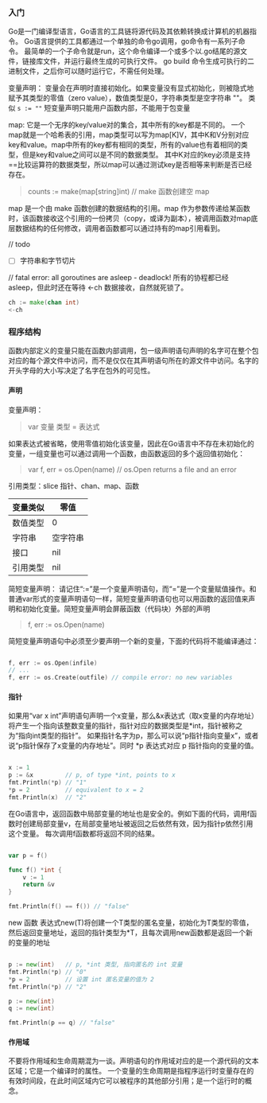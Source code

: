 ### 入门

Go是一门编译型语言，Go语言的工具链将源代码及其依赖转换成计算机的机器指令。
Go语言提供的工具都通过一个单独的命令go调用，go命令有一系列子命令。
最简单的一个子命令就是run，这个命令编译一个或多个以.go结尾的源文件，链接库文件，并运行最终生成的可执行文件。
go build 命令生成可执行的二进制文件，之后你可以随时运行它，不需任何处理。

变量声明：
变量会在声明时直接初始化。如果变量没有显式初始化，则被隐式地赋予其类型的零值（zero value），数值类型是0，字符串类型是空字符串 ""。 
类似 `s := ""`  短变量声明只能用户函数内部，不能用于包变量

map: 
它是一个无序的key/value对的集合，其中所有的key都是不同的。
一个map就是一个哈希表的引用，map类型可以写为map[K]V，其中K和V分别对应key和value。map中所有的key都有相同的类型，所有的value也有着相同的类型，但是key和value之间可以是不同的数据类型。
其中K对应的key必须是支持==比较运算符的数据类型，所以map可以通过测试key是否相等来判断是否已经存在。

> counts := make(map[string]int) // make 函数创建空 map

map 是一个由 make 函数创建的数据结构的引用。map 作为参数传递给某函数时，该函数接收这个引用的一份拷贝（copy，或译为副本），被调用函数对map底层数据结构的任何修改，调用者函数都可以通过持有的map引用看到。


// todo
- [ ] 字符串和字节切片


// fatal error: all goroutines are asleep - deadlock!
所有的协程都已经 asleep，但此时还在等待 <-ch 数据接收，自然就死锁了。

```go
ch := make(chan int)
<-ch
```


### 程序结构

函数内部定义的变量只能在函数内部调用，包一级声明语句声明的名字可在整个包对应的每个源文件中访问，而不是仅仅在其声明语句所在的源文件中访问。名字的开头字母的大小写决定了名字在包外的可见性。

#### 声明

变量声明：

> var 变量 类型 = 表达式

如果表达式被省略，使用零值初始化该变量，因此在Go语言中不存在未初始化的变量，一组变量也可以通过调用一个函数，由函数返回的多个返回值初始化：

> var f, err = os.Open(name) // os.Open returns a file and an error

引用类型：slice 指针、chan、map、函数

|  变量类似   | 零值  |
|  ----  | ----  |
| 数值类型  | 0 |
| 字符串  | 空字符串 |
| 接口  | nil |
| 引用类型  | nil |


简短变量声明：
请记住“:=”是一个变量声明语句，而“=”是一个变量赋值操作。和普通var形式的变量声明语句一样，简短变量声明语句也可以用函数的返回值来声明和初始化变量。简短变量声明会屏蔽函数（代码块）外部的声明

> f, err := os.Open(name)


简短变量声明语句中必须至少要声明一个新的变量，下面的代码将不能编译通过：

```go

f, err := os.Open(infile)
// ...
f, err := os.Create(outfile) // compile error: no new variables

```

#### 指针
如果用“var x int”声明语句声明一个x变量，那么&x表达式（取x变量的内存地址）将产生一个指向该整数变量的指针，指针对应的数据类型是*int，指针被称之为“指向int类型的指针”。
如果指针名字为p，那么可以说“p指针指向变量x”，或者说“p指针保存了x变量的内存地址”。同时 *p 表达式对应 p 指针指向的变量的值。

```go

x := 1
p := &x         // p, of type *int, points to x
fmt.Println(*p) // "1"
*p = 2          // equivalent to x = 2
fmt.Println(x)  // "2"

```

在Go语言中，返回函数中局部变量的地址也是安全的。例如下面的代码，调用f函数时创建局部变量v，在局部变量地址被返回之后依然有效，因为指针p依然引用这个变量。
每次调用f函数都将返回不同的结果。

```go

var p = f()

func f() *int {
    v := 1
    return &v
}

fmt.Println(f() == f()) // "false"

```

new 函数
表达式new(T)将创建一个T类型的匿名变量，初始化为T类型的零值，然后返回变量地址，返回的指针类型为*T，且每次调用new函数都是返回一个新的变量的地址

```go

p := new(int)   // p, *int 类型, 指向匿名的 int 变量
fmt.Println(*p) // "0"
*p = 2          // 设置 int 匿名变量的值为 2
fmt.Println(*p) // "2"

p := new(int)
q := new(int)

fmt.Println(p == q) // "false"
```

#### 作用域

不要将作用域和生命周期混为一谈。声明语句的作用域对应的是一个源代码的文本区域；它是一个编译时的属性。
一个变量的生命周期是指程序运行时变量存在的有效时间段，在此时间区域内它可以被程序的其他部分引用；是一个运行时的概念。

